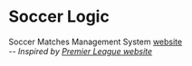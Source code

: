 # Soccer Logic
Soccer Matches Management System <a href="https://nhattanvu.github.io/soccer-logic/">website</a><br/>
<i>-- Inspired by <a href="https://www.premierleague.com/results">Premier League website</a></i>
